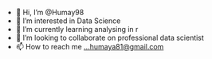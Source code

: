 - 👋 Hi, I’m @Humay98
- 👀 I’m interested in Data Science 
- 🌱 I’m currently learning analysing in r
- 💞️ I’m looking to collaborate on professional data scientist
- 📫 How to reach me ...humaya81@gmail.com

<!---
Humay98/Humay98 is a ✨ special ✨ repository because its `README.md` (this file) appears on your GitHub profile.
You can click the Preview link to take a look at your changes.
--->
